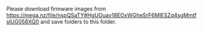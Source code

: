 Please download firmware images from https://mega.nz/file/nspQSaTY#HgUOuav18EOxWGheSrF6MlESZq4sgMmtfslUG058XQ0 and save folders to this folder.
